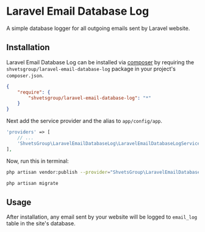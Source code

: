 # Laravel Email Database Log

A simple database logger for all outgoing emails sent by Laravel website.

## Installation

Laravel Email Database Log can be installed via [composer](http://getcomposer.org) by requiring the `shvetsgroup/laravel-email-database-log` package in your project's `composer.json`.

```json
{
    "require": {
        "shvetsgroup/laravel-email-database-log": "*"
    }
}
```

Next add the service provider and the alias to `app/config/app`.

```php
'providers' => [
    // ...
    'ShvetsGroup\LaravelEmailDatabaseLog\LaravelEmailDatabaseLogServiceProvider',
],
```


Now, run this in terminal:

```bash
php artisan vendor:publish --provider="ShvetsGroup\LaravelEmailDatabaseLog\LaravelEmailDatabaseLogServiceProvider"

php artisan migrate
```

## Usage

After installation, any email sent by your website will be logged to `email_log` table in the site's database.
